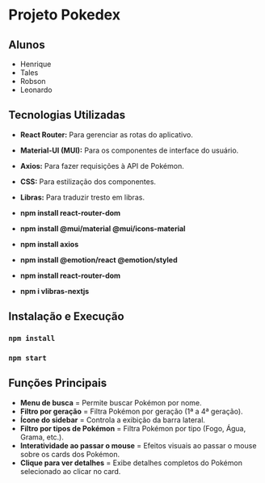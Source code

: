 # Projeto Pokedex

## Alunos
- Henrique
- Tales
- Robson
- Leonardo

## Tecnologias Utilizadas
- **React Router:**         Para gerenciar as rotas do aplicativo.
- **Material-UI (MUI):**    Para os componentes de interface do usuário.
- **Axios:**                Para fazer requisições à API de Pokémon.
- **CSS:**                  Para estilização dos componentes.
- **Libras:**               Para traduzir tresto em libras.

- **npm install react-router-dom**
- **npm install @mui/material @mui/icons-material**
- **npm install axios**
- **npm install @emotion/react @emotion/styled**
- **npm install react-router-dom**
- **npm i vlibras-nextjs**



## Instalação e Execução

### `npm install`

### `npm start` 

## Funções Principais
- **Menu de busca**                     = Permite buscar Pokémon por nome.
- **Filtro por geração**                = Filtra Pokémon por geração (1ª a 4ª geração).
- **Ícone do sidebar**                  = Controla a exibição da barra lateral.
- **Filtro por tipos de Pokémon**       = Filtra Pokémon por tipo (Fogo, Água, Grama, etc.).
- **Interatividade ao passar o mouse**  = Efeitos visuais ao passar o mouse sobre os cards dos Pokémon.
- **Clique para ver detalhes**          = Exibe detalhes completos do Pokémon selecionado ao clicar no card.
